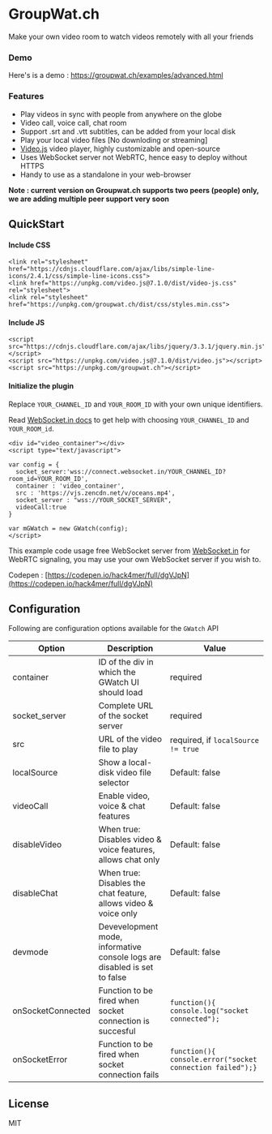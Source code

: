 # GroupWat.ch
Make your own video room to watch videos remotely with all your friends

### Demo
Here's is a demo : <https://groupwat.ch/examples/advanced.html>

### Features

- Play videos  in sync with people from anywhere on the globe
- Video call, voice call, chat room
- Support .srt and .vtt subtitles, can be added from your local disk
- Play your local video files [No downloding or streaming]
- [Video.js](https://github.com/videojs/video.js) video player, highly customizable and open-source 
- Uses WebSocket server  not WebRTC, hence easy to deploy without HTTPS
- Handy to use as a standalone in your web-browser

**Note :  current version on Groupwat.ch supports two peers (people) only, we are adding multiple peer support very soon**
## QuickStart
#### Include CSS

    <link rel="stylesheet" href="https://cdnjs.cloudflare.com/ajax/libs/simple-line-icons/2.4.1/css/simple-line-icons.css">
    <link href="https://unpkg.com/video.js@7.1.0/dist/video-js.css" rel="stylesheet">
    <link rel="stylesheet" href="https://unpkg.com/groupwat.ch/dist/css/styles.min.css">


#### Include JS

    <script src="https://cdnjs.cloudflare.com/ajax/libs/jquery/3.3.1/jquery.min.js"></script>
    <script src="https://unpkg.com/video.js@7.1.0/dist/video.js"></script>
    <script src="https://unpkg.com/groupwat.ch"></script>


#### Initialize the plugin
Replace `YOUR_CHANNEL_ID` and `YOUR_ROOM_ID` with your own unique identifiers. 

Read [WebSocket.in docs](https://www.websocket.in/docs)  to get help with choosing `YOUR_CHANNEL_ID` and `YOUR_ROOM_id`.



    <div id="video_container"></div>  
    <script type="text/javascript">

    var config = {
      socket_server:'wss://connect.websocket.in/YOUR_CHANNEL_ID?room_id=YOUR_ROOM_ID',
      container : 'video_container',
      src : 'https://vjs.zencdn.net/v/oceans.mp4',
      socket_server : "wss://YOUR_SOCKET_SERVER",
      videoCall:true
    }

    var mGWatch = new GWatch(config);
    </script>

This example code usage free WebSocket server from  [WebSocket.in](https://www.websocket.in/)  for WebRTC signaling, you may use your own WebSocket server if you wish to.
 
 Codepen : [https://codepen.io/hack4mer/full/dgVJpN](https://codepen.io/hack4mer/full/dgVJpN)
## Configuration
Following are configuration options available for the `GWatch` API

| Option                | Description                                     | Value  |
| ----------------------------- | ----------------------------------------------------------------------------- | -------------- |
| container             | ID of the div in which the GWatch UI should load                |  required |
| socket_server           | Complete URL of the socket server                       |  required |
| src                 | URL of the video file to play                         |  required, if `localSource != true`  |
| localSource             | Show a local-disk video file selector                     |  Default: false |
| videoCall                     | Enable video, voice  & chat features                                          |    Default: false |
| disableVideo                  | When true: Disables video & voice features, allows chat only                  |    Default: false |
| disableChat               | When true: Disables the chat feature, allows video & voice only         |  Default: false |
| devmode               | Devevelopment mode, informative console logs are disabled is set to false     |    Default: false |
| onSocketConnected       | Function to be fired when socket connection is succesful              |    `function(){ console.log("socket connected");` |
| onSocketError         | Function to be fired when socket connection fails                 |    `function(){ console.error("socket connection failed");}` |





License
----

MIT
